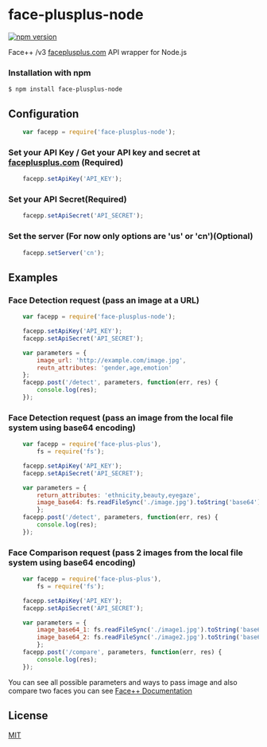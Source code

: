 # face-plusplus-node
  [![npm version](https://badge.fury.io/js/face-plusplus-node.svg)](https://badge.fury.io/js/face-plusplus-node)

Face++ /v3 [faceplusplus.com](http://faceplusplus.com) API wrapper for Node.js 

### Installation with npm
    $ npm install face-plusplus-node

## Configuration
```js
    var facepp = require('face-plusplus-node');
```

### Set your API Key / Get your API key and secret at [faceplusplus.com](http://faceplusplus.com) (Required)
```js
    facepp.setApiKey('API_KEY');
```

### Set your API Secret(Required) 
```js
    facepp.setApiSecret('API_SECRET');
```

###  Set the server (For now only options are 'us' or 'cn')(Optional)
```js
    facepp.setServer('cn');
```

## Examples

### Face Detection request (pass an image at a URL)
```js
    var facepp = require('face-plusplus-node');

    facepp.setApiKey('API_KEY');
    facepp.setApiSecret('API_SECRET');

    var parameters = {
        image_url: 'http://example.com/image.jpg',
        reutn_attributes: 'gender,age,emotion'
    };
    facepp.post('/detect', parameters, function(err, res) {
        console.log(res);
    });
```

### Face Detection request (pass an image from the local file system using base64 encoding)
```js
    var facepp = require('face-plus-plus'),
        fs = require('fs');

    facepp.setApiKey('API_KEY');
    facepp.setApiSecret('API_SECRET');

    var parameters = {
        return_attributes: 'ethnicity,beauty,eyegaze',
        image_base64: fs.readFileSync('./image.jpg').toString('base64')
        };
    facepp.post('/detect', parameters, function(err, res) {
        console.log(res);
    });
```

### Face Comparison request (pass 2 images from the local file system using base64 encoding)
```js
    var facepp = require('face-plus-plus'),
        fs = require('fs');

    facepp.setApiKey('API_KEY');
    facepp.setApiSecret('API_SECRET');

    var parameters = {
        image_base64_1: fs.readFileSync('./image1.jpg').toString('base64'),
        image_base64_2: fs.readFileSync('./image2.jpg').toString('base64'),
        };
    facepp.post('/compare', parameters, function(err, res) {
        console.log(res);
    });
```


You can see all possible parameters and ways to pass image and also compare two faces you can see [Face++ Documentation](https://console.faceplusplus.com/documents/5679127)

## License

  [MIT](LICENSE)
